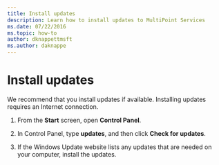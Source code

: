 ```yaml
---
title: Install updates
description: Learn how to install updates to MultiPoint Services
ms.date: 07/22/2016
ms.topic: how-to
author: dknappettmsft
ms.author: daknappe
---
```

# Install updates
We recommend that you install updates if available. Installing updates requires an Internet connection.

1.  From the **Start** screen, open **Control Panel**.

2.  In Control Panel, type **updates**, and then click **Check for updates**.

3.  If the Windows Update website lists any updates that are needed on your computer, install the updates.

